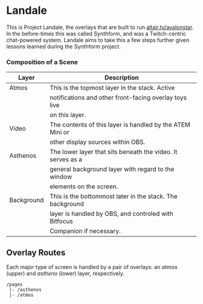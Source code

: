 # Landale

This is Project Landale, the overlays that are built to run [altair.tv/avalonstar](https://altair.tv/avalonstar). In the before-times this was called Synthform, and was a Twitch-centric chat-powered system. Landale aims to take this a few steps further given lessons learned during the Synthform project.

### Composition of a Scene

| Layer      | Description                                                 |
| ---------- | ----------------------------------------------------------- |
| Atmos      | This is the topmost layer in the stack. Active              |
|            | notifications and other front-facing overlay toys live      |
|            | on this layer.                                              |
| Video      | The contents of this layer is handled by the ATEM Mini or   |
|            | other display sources within OBS.                           |
| Asthenos   | The lower layer that sits beneath the video. It serves as a |
|            | general background layer with regard to the window          |
|            | elements on the screen.                                     |
| Background | This is the bottommost later in the stack. The background   |
|            | layer is handled by OBS, and controled with Bitfocus        |
|            | Companion if necessary.                                     |

## Overlay Routes

Each major type of screen is handled by a pair of overlays: an _atmos_ (upper) and _astheno_ (lower) layer, respectively.

```
/pages
 |- /asthenos
 |- /atmos 
```